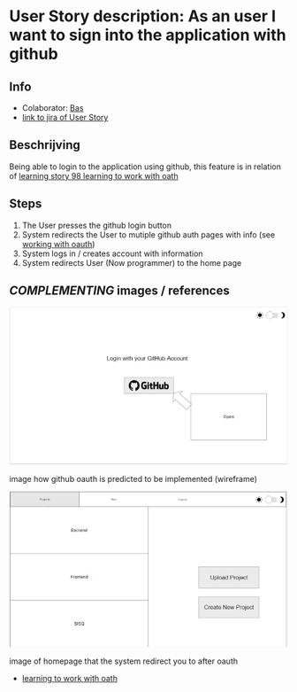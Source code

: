 # User Story description: As an user I want to sign into the application with github


## Info
* Colaborator: [Bas](https://github.com/webbasedcode/documentation/blob/main/doc/members/Bas.md)
* [link to jira of User Story](https://codelaborative.atlassian.net/browse/COD-88)


## Beschrijving 
Being able to login to the application using github, this feature is in relation of [learning story 98 learning to work with oath](https://github.com/webbasedcode/documentation/blob/main/doc/learningstories/oauth/oauth.md)


## Steps
1. The User presses the github login button 
2. System redirects the User to mutiple github auth pages with info (see [working with oauth](https://github.com/webbasedcode/documentation/blob/main/doc/learningstories/oauth/oauth.md))
3. System logs in / creates account with information
4. System redirects User (Now programmer) to the home page


## *COMPLEMENTING* images / references
![link to image of using github oauth](https://github.com/webbasedcode/documentation/blob/main/doc/wireframes/loginpage.png)

image how github oauth is predicted to be implemented (wireframe)

![link toHome page](https://github.com/webbasedcode/documentation/blob/main/doc/wireframes/projectspage.png)

image of homepage that the system redirect you to after oauth

* [learning to work with oath](https://github.com/webbasedcode/documentation/blob/main/doc/learningstories/oauth/oauth.md)


<!-- ## *EXTRA* Code
```{coding language}
{code} 
```

> voorbeeld: 
> ```js
> function onload() {
>        let user = window.location.href.replace("http://localhost:3000/login", "");
>        if (user.length > 6) {
>            store.dispatch(userToken(user.replace("?user=", "")));
>            redirect();
>        } 
>    }
> ``` -->
